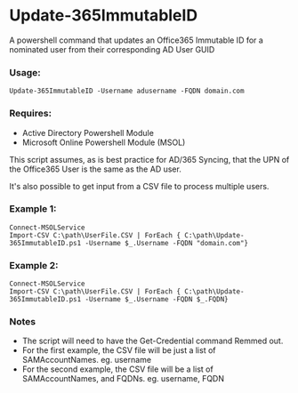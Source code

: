 # Update-365ImmutableID
A powershell command that updates an Office365 Immutable ID for a nominated user from their corresponding AD User GUID

### Usage:
```
Update-365ImmutableID -Username adusername -FQDN domain.com
```

### Requires:
* Active Directory Powershell Module
* Microsoft Online Powershell Module (MSOL)

This script assumes, as is best practice for AD/365 Syncing, that the UPN of the Office365 User is the same as the AD user.

It's also possible to get input from a CSV file to process multiple users. 

### Example 1:
```
Connect-MSOLService
Import-CSV C:\path\UserFile.CSV | ForEach { C:\path\Update-365ImmutableID.ps1 -Username $_.Username -FQDN "domain.com"}
```
### Example 2:
```
Connect-MSOLService
Import-CSV C:\path\UserFile.CSV | ForEach { C:\path\Update-365ImmutableID.ps1 -Username $_.Username -FQDN $_.FQDN}
```
### Notes
* The script will need to have the Get-Credential command Remmed out.
* For the first example, the CSV file will be just a list of SAMAccountNames. eg. username 
* For the second example, the CSV file will be a list of SAMAccountNames, and FQDNs. eg. username, FQDN
